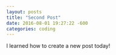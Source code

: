 ```yaml
---
layout: posts
title: "Second Post"
date: 2016-08-01 19:27:22 -600
categories: coding
---
```


I learned how to create a new post today! 
